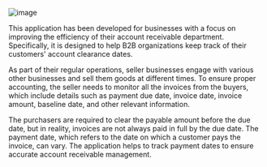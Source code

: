 ![image](https://github.com/kotarohit/Invoice-Management-Predictions/assets/84588865/011b203f-b2d5-406d-8310-c2eba1d7d4b5)

This application has been developed for businesses with a focus on improving the efficiency of their account receivable department. Specifically, it is designed to help B2B organizations keep track of their customers' account clearance dates.

As part of their regular operations, seller businesses engage with various other businesses and sell them goods at different times. To ensure proper accounting, the seller needs to monitor all the invoices from the buyers, which include details such as payment due date, invoice date, invoice amount, baseline date, and other relevant information.

The purchasers are required to clear the payable amount before the due date, but in reality, invoices are not always paid in full by the due date. The payment date, which refers to the date on which a customer pays the invoice, can vary. The application helps to track payment dates to ensure accurate account receivable management.



